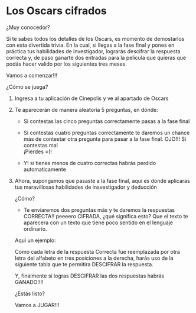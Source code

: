 # Los Oscars cifrados

¿Muy conocedor?

Si te sabes todos los detalles de los Oscars, es momento de demostarlos con esta divertida trivia. En la cual, si llegas a la fase final y pones en práctica tus habilidades de investigador, lograrás descifrar la respuesta correcta y, de paso ganarte dos entradas para la pelìcula que quieras que podás hacer valido por los siguientes tres meses. 

Vamos a comenzar!!!

¿Cómo se juega?

1) Ingresa a tu aplicación de Cinepolis y ve al apartado de Oscars

2) Te aparecerán de manera aleatoria 5 preguntas, en dónde:
   
   * Si contestas las cinco preguntas correctamente pasas a la fase final
   
   * Si contestas cuatro preguntas correctamente te daremos un chance más de contestar otra pregunta para pasar a la fase final. OJO!!! Si contestas mal      
   ¡Pierdes =(!
   
   * Y! si tienes menos de cuatro correctas habrás perdido automaticamente

3) Ahora, supongamos que pasaste a la fase final, aquí es donde aplicaras tus maravillosas habilidades de insvestigador y deducción 
   
   ¿Cómo?
    - Te enviaremos dos preguntas más y te daremos la respuestas CORRECTA!! peeeero CIFRADA, ¿qué significa esto? Que el texto te aparecera con un texto que tiene 
    poco sentido en el lenguaje ordinario.
    
    Aquí un ejemplo:
    
    Como cada letra de la respuesta Correcta fue reemplazada por otra letra del alfabeto en tres posiciones a la derecha, harás uso de la siguiente tabla que te 
    permitira DESCIFRAR la respuesta.
    
    
    
    
    
   
   
   
   
   Y, finalmente si logras DESCIFRAR las dos respuestas habrás GANADO!!!!
   
   
   ¿Estás listo?
   
   Vamos a JUGAR!!!
   
